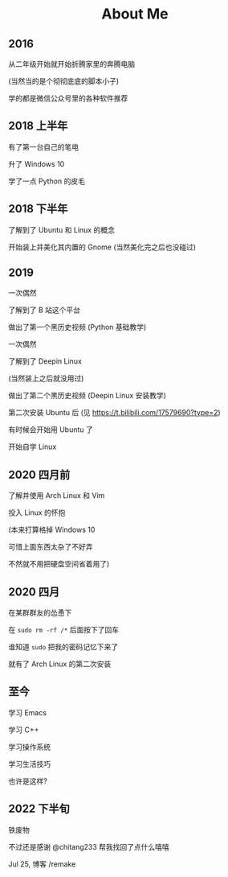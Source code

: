 # 

# <center>About Me</center>

## 2016

从二年级开始就开始折腾家里的奔腾电脑

(当然当的是个彻彻底底的脚本小子)

学的都是微信公众号里的各种软件推荐

## 2018 上半年

有了第一台自己的笔电

升了 Windows 10

学了一点 Python 的皮毛

## 2018 下半年

了解到了 Ubuntu 和 Linux 的概念

开始装上并美化其内置的 Gnome (当然美化完之后也没碰过)

## 2019

一次偶然

了解到了 B 站这个平台

做出了第一个黑历史视频 (Python 基础教学)

一次偶然

了解到了 Deepin Linux

(当然装上之后就没用过)

做出了第二个黒历史视频 (Deepin Linux 安装教学)

第二次安装 Ubuntu 后 (见 https://t.bilibili.com/17579690?type=2)

有时候会开始用 Ubuntu 了

开始自学 Linux

## 2020 四月前

了解并使用 Arch Linux 和 Vim

投入 Linux 的怀抱

(本来打算格掉 Windows 10

可惜上面东西太杂了不好弄

不然就不用把硬盘空间省着用了)

## 2020 四月

在某群群友的怂恿下

在 `sudo rm -rf /*` 后面按下了回车

谁知道 `sudo` 把我的密码记忆下来了

就有了 Arch Linux 的第二次安装

## 至今

学习 Emacs

学习 C++

学习操作系统

学习生活技巧

也许是这样?

## 2022 下半旬

铁废物

不过还是感谢 @chitang233 帮我找回了点什么嘻嘻

Jul 25, 博客 /remake


